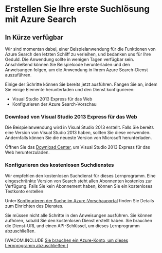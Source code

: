 <properties title="Create your first search solution using Azure Search" pageTitle="Create your first search solution using Azure Search" description="Create your first search solution using Azure Search" metaKeywords="" services="" solutions="" documentationCenter="" authors="heidist" videoId="" scriptId="" />

# Erstellen Sie Ihre erste Suchlösung mit Azure Search

## In Kürze verfügbar

Wir sind momentan dabei, einer Beispielanwendung für die Funktionen von Azure Search den letzten Schliff zu verleihen, und bedanken uns für Ihre Geduld. Die Anwendung sollte in wenigen Tagen verfügbar sein. Anschließend können Sie Beispielcode herunterladen und den Anweisungen folgen, um die Anwendung in Ihrem Azure Search-Dienst auszuführen.

Einige der Schritte können Sie bereits jetzt ausführen. Fangen Sie an, indem Sie einige Elemente herunterladen und den Dienst konfigurieren:

-   Visual Studio 2013 Express für das Web
-   Konfigurieren der Azure Search-Vorschau

### Download von Visual Studio 2013 Express für das Web

Die Beispielanwendung wird in Visual Studio 2013 erstellt. Falls Sie bereits eine Version von Visual Studio 2013 haben, sollten Sie diese verwenden. Andernfalls können Sie die neueste Version von Microsoft herunterladen.

Öffnen Sie das [Download Center][], um Visual Studio 2013 Express für das Web herunterzuladen.

### Konfigurieren des kostenlosen Suchdienstes

Wir empfehlen den kostenlosen Suchdienst für dieses Lernprogramm. Eine eingeschränkte Version von Search steht allen Abonnenten kostenlos zur Verfügung. Falls Sie kein Abonnement haben, können Sie ein kostenloses Testkonto erstellen

Unter [Konfigurieren der Suche im Azure-Vorschauportal][] finden Sie Details zum Einrichten des Dienstes.

Sie müssen nicht alle Schritte in den Anweisungen ausführen. Sie können aufhören, sobald Sie den kostenlosen Dienst erstellt haben. Sie brauchen die Dienst-URL und einen API-Schlüssel, um dieses Lernprogramm abzuschließen.

[WACOM.INCLUDE [Sie brauchen ein Azure-Konto, um dieses Lernprogramm abzuschließen:][]]

  [Download Center]: http://www.microsoft.com/en-us/download/details.aspx?id=40747
  [Konfigurieren der Suche im Azure-Vorschauportal]: ../search-configure/
  [Sie brauchen ein Azure-Konto, um dieses Lernprogramm abzuschließen:]: ../includes/free-trial-note.md
